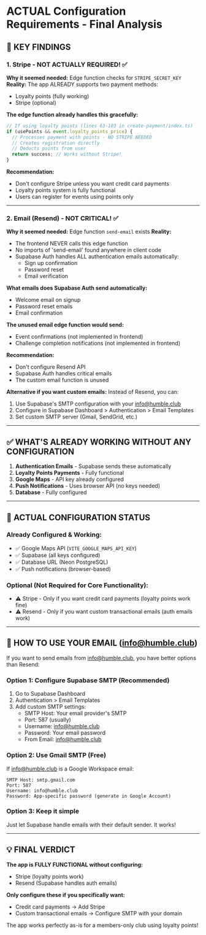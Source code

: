 # ACTUAL Configuration Requirements - Final Analysis

## 🎯 KEY FINDINGS

### 1. Stripe - NOT ACTUALLY REQUIRED! ✅
**Why it seemed needed:** Edge function checks for `STRIPE_SECRET_KEY`
**Reality:** The app ALREADY supports two payment methods:
- Loyalty points (fully working)
- Stripe (optional)

**The edge function already handles this gracefully:**
```javascript
// If using loyalty points (lines 63-103 in create-payment/index.ts)
if (usePoints && event.loyalty_points_price) {
  // Processes payment with points - NO STRIPE NEEDED
  // Creates registration directly
  // Deducts points from user
  return success; // Works without Stripe!
}
```

**Recommendation:** 
- Don't configure Stripe unless you want credit card payments
- Loyalty points system is fully functional
- Users can register for events using points only

---

### 2. Email (Resend) - NOT CRITICAL! ✅
**Why it seemed needed:** Edge function `send-email` exists
**Reality:** 
- The frontend NEVER calls this edge function
- No imports of 'send-email' found anywhere in client code
- Supabase Auth handles ALL authentication emails automatically:
  - Sign up confirmation
  - Password reset
  - Email verification

**What emails does Supabase Auth send automatically:**
- Welcome email on signup
- Password reset emails
- Email confirmation

**The unused email edge function would send:**
- Event confirmations (not implemented in frontend)
- Challenge completion notifications (not implemented in frontend)

**Recommendation:**
- Don't configure Resend API
- Supabase Auth handles critical emails
- The custom email function is unused

**Alternative if you want custom emails:**
Instead of Resend, you can:
1. Use Supabase's SMTP configuration with your info@humble.club
2. Configure in Supabase Dashboard > Authentication > Email Templates
3. Set custom SMTP server (Gmail, SendGrid, etc.)

---

## ✅ WHAT'S ALREADY WORKING WITHOUT ANY CONFIGURATION

1. **Authentication Emails** - Supabase sends these automatically
2. **Loyalty Points Payments** - Fully functional
3. **Google Maps** - API key already configured
4. **Push Notifications** - Uses browser API (no keys needed)
5. **Database** - Fully configured

---

## 📝 ACTUAL CONFIGURATION STATUS

### Already Configured & Working:
- ✅ Google Maps API (`VITE_GOOGLE_MAPS_API_KEY`)
- ✅ Supabase (all keys configured)
- ✅ Database URL (Neon PostgreSQL)
- ✅ Push notifications (browser-based)

### Optional (Not Required for Core Functionality):
- ⚠️ Stripe - Only if you want credit card payments (loyalty points work fine)
- ⚠️ Resend - Only if you want custom transactional emails (auth emails work)

---

## 🚀 HOW TO USE YOUR EMAIL (info@humble.club)

If you want to send emails from info@humble.club, you have better options than Resend:

### Option 1: Configure Supabase SMTP (Recommended)
1. Go to Supabase Dashboard
2. Authentication > Email Templates
3. Add custom SMTP settings:
   - SMTP Host: Your email provider's SMTP
   - Port: 587 (usually)
   - Username: info@humble.club
   - Password: Your email password
   - From Email: info@humble.club

### Option 2: Use Gmail SMTP (Free)
If info@humble.club is a Google Workspace email:
```
SMTP Host: smtp.gmail.com
Port: 587
Username: info@humble.club
Password: App-specific password (generate in Google Account)
```

### Option 3: Keep it simple
Just let Supabase handle emails with their default sender. It works!

---

## 💡 FINAL VERDICT

**The app is FULLY FUNCTIONAL without configuring:**
- Stripe (loyalty points work)
- Resend (Supabase handles auth emails)

**Only configure these if you specifically want:**
- Credit card payments → Add Stripe
- Custom transactional emails → Configure SMTP with your domain

The app works perfectly as-is for a members-only club using loyalty points!
